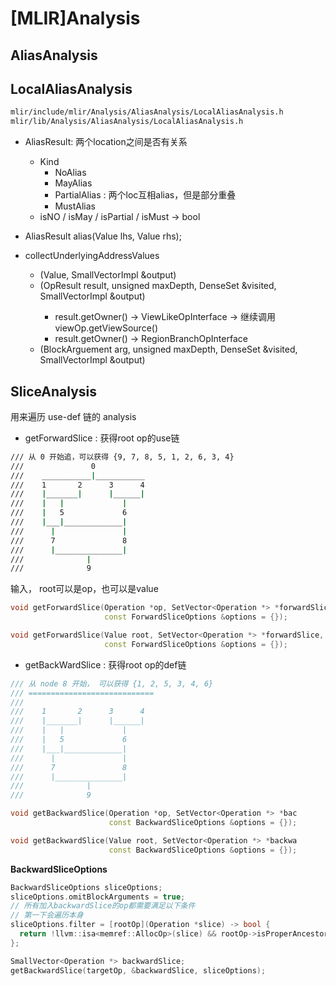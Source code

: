 # [MLIR]Analysis

## AliasAnalysis

## LocalAliasAnalysis

```bash
mlir/include/mlir/Analysis/AliasAnalysis/LocalAliasAnalysis.h
mlir/lib/Analysis/AliasAnalysis/LocalAliasAnalysis.h
```

- AliasResult: 两个location之间是否有关系
  - Kind
    - NoAlias
    - MayAlias
    - PartialAlias : 两个loc互相alias，但是部分重叠
    - MustAlias
  - isNO / isMay / isPartial / isMust -> bool

- AliasResult alias(Value lhs, Value rhs);

- collectUnderlyingAddressValues
  - (Value, SmallVectorImpl<Value> &output)
  - (OpResult result, unsigned maxDepth, DenseSet<Value> &visited, SmallVectorImpl<Value> &output)
    - result.getOwner() -> ViewLikeOpInterface -> 继续调用 viewOp.getViewSource()
    - result.getOwner() -> RegionBranchOpInterface
  - (BlockArguement arg, unsigned maxDepth, DenseSet<Value> &visited, SmallVectorImpl<Value> &output)

## SliceAnalysis

用来遍历 use-def 链的 analysis

- getForwardSlice : 获得root op的use链

```bash
/// 从 0 开始追，可以获得 {9, 7, 8, 5, 1, 2, 6, 3, 4}
///               0
///    ___________|___________
///    1       2      3      4
///    |_______|      |______|
///    |   |             |
///    |   5             6
///    |___|_____________|
///      |               |
///      7               8
///      |_______________|
///              |
///              9
```

输入， root可以是op，也可以是value
```cpp
void getForwardSlice(Operation *op, SetVector<Operation *> *forwardSlice,
                     const ForwardSliceOptions &options = {});

void getForwardSlice(Value root, SetVector<Operation *> *forwardSlice,
                     const ForwardSliceOptions &options = {});
```

- getBackWardSlice : 获得root op的def链

```cpp
/// 从 node 8 开始， 可以获得 {1, 2, 5, 3, 4, 6}
/// ============================
///
///    1       2      3      4
///    |_______|      |______|
///    |   |             |
///    |   5             6
///    |___|_____________|
///      |               |
///      7               8
///      |_______________|
///              |
///              9
```

```cpp
void getBackwardSlice(Operation *op, SetVector<Operation *> *bac
                      const BackwardSliceOptions &options = {});

void getBackwardSlice(Value root, SetVector<Operation *> *backwa
                      const BackwardSliceOptions &options = {});
```

**BackwardSliceOptions**

```cpp
BackwardSliceOptions sliceOptions;
sliceOptions.omitBlockArguments = true;
// 所有加入backwardSlice的op都需要满足以下条件
// 第一下会遍历本身
sliceOptions.filter = [rootOp](Operation *slice) -> bool {
  return !llvm::isa<memref::AllocOp>(slice) && rootOp->isProperAncestor(slice);
};

SmallVector<Operation *> backwardSlice;
getBackwardSlice(targetOp, &backwardSlice, sliceOptions);
```